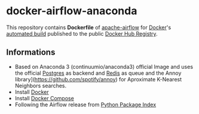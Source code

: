 # docker-airflow-anaconda
This repository contains **Dockerfile** of [apache-airflow](https://github.com/apache/incubator-airflow) for [Docker](https://www.docker.com/)'s [automated build](https://registry.hub.docker.com/u/puckel/docker-airflow/) published to the public [Docker Hub Registry](https://registry.hub.docker.com/).

## Informations

* Based on Anaconda 3 (continuumio/anaconda3) official Image and uses the official [Postgres](https://hub.docker.com/_/postgres/) as backend and [Redis](https://hub.docker.com/_/redis/) as queue and the Annoy library](https://github.com/spotify/annoy) for Aproximate K-Nearest Neighbors searches.
* Install [Docker](https://www.docker.com/)
* Install [Docker Compose](https://docs.docker.com/compose/install/)
* Following the Airflow release from [Python Package Index](https://pypi.python.org/pypi/apache-airflow)
